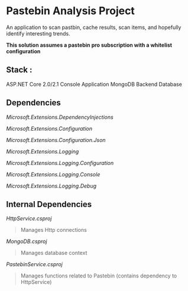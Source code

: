 # Pastebin Analysis Project
An application to scan pastbin, cache results, scan items, and hopefully identify interesting trends. 

**This solution assumes a pastebin pro subscription with a whitelist configuration**

## Stack : 
ASP.NET Core 2.0/2.1 Console Application
MongoDB Backend Database

## Dependencies 
*Microsoft.Extensions.DependencyInjections* 

*Microsoft.Extensions.Configuration* 

*Microsoft.Extensions.Configuration.Json* 

*Microsoft.Extensions.Logging* 

*Microsoft.Extensions.Logging.Configuration* 

*Microsoft.Extensions.Logging.Console* 

*Microsoft.Extensions.Logging.Debug*

## Internal Dependencies
*HttpService.csproj* 
> Manages Http connections 

*MongoDB.csproj*
> Manages database context 

*PastebinService.csproj*
> Manages functions related to Pastebin (contains dependency to HttpService) 
